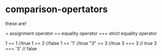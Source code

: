 # comparison-opertators
these are!

= assignment operator
== equality operator
=== strict equality operator

1   ==  1     //true
1   ==  2     //false
1   == '1'    //true
"3" ==  3     //true
3 === 3       // true
3 === '3'     // false
